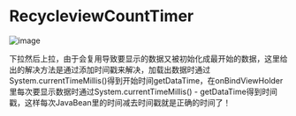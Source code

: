 # RecycleviewCountTimer
![image](https://github.com/crazyqiang/RecycleviewCountTimer/blob/master/timer.gif) 

下拉然后上拉，由于会复用导致要显示的数据又被初始化成最开始的数据，这里给出的解决方法是通过添加时间戳来解决，加载出数据时通过System.currentTimeMillis()得到开始时间getDataTime，在onBindViewHolder里每次要显示数据时通过System.currentTimeMillis() - getDataTime得到时间戳，这样每次JavaBean里的时间减去时间戳就是正确的时间了！

